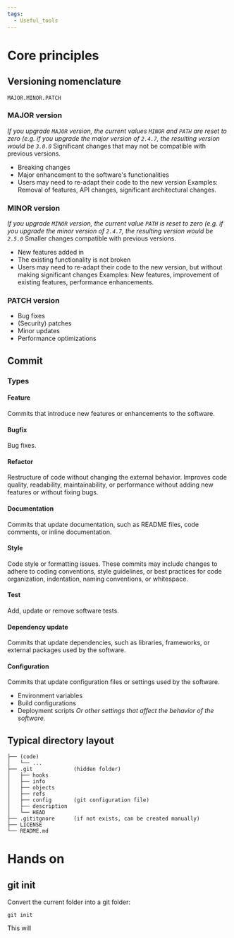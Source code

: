 ```yaml
---
tags:
  - Useful_tools
---
```

# Core principles
## Versioning nomenclature

```
MAJOR.MINOR.PATCH
```
### MAJOR version
_If you upgrade `MAJOR` version, the current values `MINOR` and `PATH` are reset to zero (e.g. if you upgrade the major version of `2.4.7`, the resulting version would be `3.0.0`_
Significant changes that may not be compatible with previous versions.
- Breaking changes
- Major enhancement to the software's functionalities
- Users may need to re-adapt their code to the new version
Examples:
Removal of features, API changes, significant architectural changes.
### MINOR version
_If you upgrade `MINOR` version, the current value `PATH` is reset to zero (e.g. if you upgrade the minor version of `2.4.7`, the resulting version would be `2.5.0`_
Smaller changes compatible with previous versions.
- New features added in
- The existing functionality is not broken
- Users may need to re-adapt their code to the new version, but without making significant changes
Examples:
New features, improvement of existing features, performance enhancements.
### PATCH version
- Bug fixes
- (Security) patches
- Minor updates
- Performance optimizations
## Commit
### Types
#### Feature
Commits that introduce new features or enhancements to the software.
#### Bugfix
Bug fixes.
#### Refactor
Restructure of code without changing the external behavior.
Improves code quality, readability, maintainability, or performance without adding new features or without fixing bugs.
#### Documentation
Commits that update documentation, such as README files, code comments, or inline documentation.
#### Style
Code style or formatting issues. These commits may include changes to adhere to coding conventions, style guidelines, or best practices for code organization, indentation, naming conventions, or whitespace.
#### Test
Add, update or remove software tests.
#### Dependency update
Commits that update dependencies, such as libraries, frameworks, or external packages used by the software.
#### Configuration
Commits that update configuration files or settings used by the software.
- Environment variables
- Build configurations
- Deployment scripts
_Or other settings that affect the behavior of the software._

## Typical directory layout
```git
├── (code)
│	└── ...
├── .git             (hidden folder)
│	├── hooks
│	├── info
│	├── objects
│	├── refs
│	├── config       (git configuration file)
│	├── description
│	└── HEAD
├── .gititgnore      (if not exists, can be created manually)
├── LICENSE
└── README.md
```
# Hands on
## git init
Convert the current folder into a git folder:
```shell
git init
```
This will 